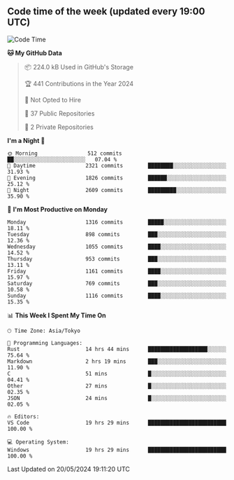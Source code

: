 ## Code time of the week (updated every 19:00 UTC)

<!--START_SECTION:waka-->
![Code Time](http://img.shields.io/badge/Code%20Time-3%2C092%20hrs%2035%20mins-blue)

**🐱 My GitHub Data** 

> 📦 224.0 kB Used in GitHub's Storage 
 > 
> 🏆 441 Contributions in the Year 2024
 > 
> 🚫 Not Opted to Hire
 > 
> 📜 37 Public Repositories 
 > 
> 🔑 2 Private Repositories 
 > 
**I'm a Night 🦉** 

```text
🌞 Morning                512 commits         ██░░░░░░░░░░░░░░░░░░░░░░░   07.04 % 
🌆 Daytime                2321 commits        ████████░░░░░░░░░░░░░░░░░   31.93 % 
🌃 Evening                1826 commits        ██████░░░░░░░░░░░░░░░░░░░   25.12 % 
🌙 Night                  2609 commits        █████████░░░░░░░░░░░░░░░░   35.90 % 
```
📅 **I'm Most Productive on Monday** 

```text
Monday                   1316 commits        █████░░░░░░░░░░░░░░░░░░░░   18.11 % 
Tuesday                  898 commits         ███░░░░░░░░░░░░░░░░░░░░░░   12.36 % 
Wednesday                1055 commits        ████░░░░░░░░░░░░░░░░░░░░░   14.52 % 
Thursday                 953 commits         ███░░░░░░░░░░░░░░░░░░░░░░   13.11 % 
Friday                   1161 commits        ████░░░░░░░░░░░░░░░░░░░░░   15.97 % 
Saturday                 769 commits         ███░░░░░░░░░░░░░░░░░░░░░░   10.58 % 
Sunday                   1116 commits        ████░░░░░░░░░░░░░░░░░░░░░   15.35 % 
```


📊 **This Week I Spent My Time On** 

```text
🕑︎ Time Zone: Asia/Tokyo

💬 Programming Languages: 
Rust                     14 hrs 44 mins      ███████████████████░░░░░░   75.64 % 
Markdown                 2 hrs 19 mins       ███░░░░░░░░░░░░░░░░░░░░░░   11.90 % 
C                        51 mins             █░░░░░░░░░░░░░░░░░░░░░░░░   04.41 % 
Other                    27 mins             █░░░░░░░░░░░░░░░░░░░░░░░░   02.35 % 
JSON                     24 mins             █░░░░░░░░░░░░░░░░░░░░░░░░   02.05 % 

🔥 Editors: 
VS Code                  19 hrs 29 mins      █████████████████████████   100.00 % 

💻 Operating System: 
Windows                  19 hrs 29 mins      █████████████████████████   100.00 % 
```


 Last Updated on 20/05/2024 19:11:20 UTC
<!--END_SECTION:waka-->